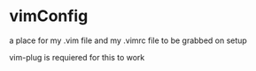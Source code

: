 # vimConfig
a place for my .vim file and my .vimrc file to be grabbed on setup

vim-plug is requiered for this to work
